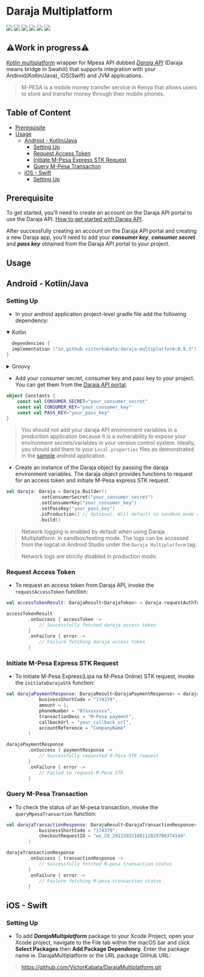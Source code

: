 # __Daraja Multiplatform__

<p align="left">
<img  src="https://img.shields.io/badge/-ANDROID-3AA335?logo=android&logoColor=white&style=for-the-badge">
<img  src="https://img.shields.io/badge/-IOS-3AA335?logo=ios&logoColor=white&style=for-the-badge">
<img  src="https://img.shields.io/badge/-WINDOWS-3AA335?logo=windows&logoColor=white&style=for-the-badge">
<img  src="https://img.shields.io/badge/-LINUX-3AA335?logo=linux&logoColor=white&style=for-the-badge">
<img  src="https://img.shields.io/badge/-MACOS-3AA335?logo=apple&logoColor=white&style=for-the-badge">
<img  src="https://img.shields.io/badge/-WEB-CCCCCC?logo=javascript&logoColor=606060&style=for-the-badge">
</p>

## ⚠️Work in progress⚠️

[Kotlin multiplatform](https://kotlinlang.org/docs/multiplatform.html) wrapper for Mpesa API dubbed [_Daraja API_](https://developer.safaricom.co.ke/) (Daraja means bridge in Swahili) that supports integration with your Android(Kotlin/Java), iOS(Swift) and JVM applications.
> M-PESA is a mobile money transfer service in Kenya that allows users to store and transfer money through their mobile phones.

## Table of Content

- [Prerequisite](#prerequisite)
- [Usage](#usage)
  - [Android - Kotlin/Java](#android---kotlinjava)
    - [Setting Up](#setting-up)
    - [Request Access Token](#request-access-token)
    - [Initiate M-Pesa Express STK Request](#initiate-m-pesa-express-stk-request)
    - [Query M-Pesa Transaction](#query-m-pesa-transaction)
  - [iOS - Swift](#ios---swift)
    - [Setting Up](#setting-up-1)

## Prerequisite

To get started, you’ll need to create an account on the Daraja API portal to use the Daraja API. [How to get started with Daraja API](https://developer.safaricom.co.ke/Documentation).

After successfully creating an account on the Daraja API portal and creating a new Daraja app, you’ll need to add your ___consumer key___, ___consumer secret___ and ___pass key___ obtained from the Daraja API portal to your project.

## Usage

## Android - Kotlin/Java

### Setting Up

- In your android application project-level gradle file add the following dependency:

<details open>
<summary>Kotlin</summary>

```Kotlin
  dependencies {
  implementation ("io.github.victorkabata:daraja-multiplatform:0.9.3")
}
```

</details>

<details>
<summary>Groovy</summary>

```Groovy
  dependencies {
    implementation 'io.github.victorkabata:daraja-multiplatform:0.9.3'
  }
 ```

 </details>

- Add your consumer secret, consumer key and pass key to your project. You can get them from the [Daraja API portal](https://developer.safaricom.co.ke/MyApps).

```Kotlin
object Constants {
    const val CONSUMER_SECRET="your_consumer_secret"
    const val CONSUMER_KEY="your_consumer_key"
    const val PASS_KEY="your_pass_key"
}
```

> You should not add your daraja API environment variables in a production application because it is a vulnerability to expose your environment secrets/variables in your version control system. Ideally, you should add them to your `Local.properties` files as demonstrated in the [sample](https://github.com/VictorKabata/DarajaMultiplatform/tree/main/app-android) android application.

- Create an instance of the Daraja object by passing the daraja environment variables. The daraja object provides functions to request for an access token and initiate M-Pesa express STK request.

```Kotlin
val daraja: Daraja = Daraja.Builder()
            .setConsumerSecret("your_consumer_secret")
            .setConsumerKey("your_consumer_key")
            .setPassKey("your_pass_key")
            .isProduction() // Optional. Will default to sandbox_mode = true
            .build()
```

> Network logging is enabled by default when using Daraja Multiplatform. in sandbox/testing mode. The logs can be accessed from the logcat in Android Studio under the `Daraja Multiplatform` tag.

> Network logs are strictly disabled in production mode.

### Request Access Token

- To request an access token from Daraja API, invoke the `requestAccessToken` function:

```Kotlin
val accessTokenResult: DarajaResult<DarajaToken> = daraja.requestAuthToken()

accessTokenResult
        .onSuccess { accessToken ->
            // Successfully fetched daraja access token
        }
        .onFailure { error ->
            // Failure fetching daraja access token
        }
```

### Initiate M-Pesa Express STK Request

- To initiate M-Pesa Express(Lipa na M-Pesa Online) STK request, invoke the `initiateDarajaStk` function:

```Kotlin
val darajaPaymentResponse: DarajaResult<DarajaPaymentResponse> = daraja.initiateDarajaStk(
            businessShortCode = "174379",
            amount = 1,
            phoneNumber = "07xxxxxxxx",
            transactionDesc = "M-Pesa payment",
            callbackUrl = "your_callback_url",
            accountReference = "CompanyName"
        )

darajaPaymentResponse
        .onSuccess { paymentResponse ->
            // Successfully requested M-Pesa STK request
        }
        .onFailure { error ->
            // Failed to request M-Pesa STK
        }
```

### Query M-Pesa Transaction

- To check the status of an M-pesa transaction, invoke the `queryMpesaTransaction` function:

```Kotlin
val darajaTransactionResponse: DarajaResult<DarajaTransactionResponse> = daraja.queryMpesaTransaction(
            businessShortCode = "174379",
            checkoutRequestID = "ws_CO_20122022180112029708374149"
        )

darajaTransactionResponse
        .onSuccess { transactionResponse ->
            // Successfully fetched M-pesa transaction status
        }
        .onFailure { error ->
            // Failure fetching M-pesa transaction status
        }
```

## iOS - Swift

### Setting Up

- To add ___DarajaMultiplatform___ package to your Xcode Project, open your Xcode project, navigate to the File tab within the macOS bar and click __Select Packages__ then __Add Package Dependency__. Enter the package name ie. DarajaMultiplatform or the URL package GitHub URL:

> <https://github.com/VictorKabata/DarajaMultiplatform.git>
